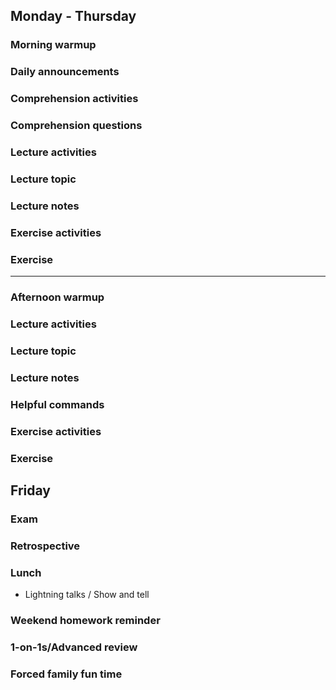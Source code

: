 ## Monday - Thursday
### Morning warmup
### Daily announcements
### Comprehension activities
### Comprehension questions
### Lecture activities
### Lecture topic
### Lecture notes
### Exercise activities
### Exercise

***

### Afternoon warmup
### Lecture activities
### Lecture topic
### Lecture notes
### Helpful commands
### Exercise activities
### Exercise


## Friday
### Exam
### Retrospective
### Lunch

* Lightning talks / Show and tell

### Weekend homework reminder
### 1-on-1s/Advanced review
### Forced family fun time
